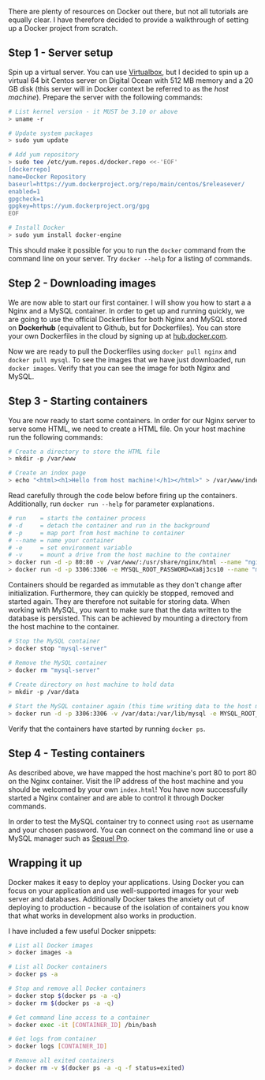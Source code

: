 There are plenty of resources on Docker out there, but not all tutorials are equally clear. I have therefore decided to provide a walkthrough of setting up a Docker project from scratch. 

## Step 1 - Server setup

Spin up a virtual server. You can use [Virtualbox](https://www.virtualbox.org/), but I decided to spin up a virtual 64 bit Centos server on Digital Ocean with 512 MB memory and a 20 GB disk (this server will in Docker context be referred to as the *host machine*). Prepare the server with the following commands:

```bash
# List kernel version - it MUST be 3.10 or above
> uname -r

# Update system packages
> sudo yum update

# Add yum repository
> sudo tee /etc/yum.repos.d/docker.repo <<-'EOF'
[dockerrepo]
name=Docker Repository
baseurl=https://yum.dockerproject.org/repo/main/centos/$releasever/
enabled=1
gpgcheck=1
gpgkey=https://yum.dockerproject.org/gpg
EOF

# Install Docker
> sudo yum install docker-engine
```

This should make it possible for you to run the `docker` command from the command line on your server. Try `docker --help` for a listing of commands.

## Step 2 - Downloading images

We are now able to start our first container. I will show you how to start a a Nginx and a MySQL container. In order to get up and running quickly, we are going to use the official Dockerfiles for both Nginx and MySQL stored on **Dockerhub** (equivalent to Github, but for Dockerfiles). You can store your own Dockerfiles in the cloud by signing up at [hub.docker.com](https://hub.docker.com/).

Now we are ready to pull the Dockerfiles using `docker pull nginx` and `docker pull mysql`. To see the images that we have just downloaded, run `docker images`. Verify that you can see the image for both Nginx and MySQL.

## Step 3 - Starting containers

You are now ready to start some containers. In order for our Nginx server to serve some HTML, we need to create a HTML file. On your host machine run the following commands: 

```bash
# Create a directory to store the HTML file
> mkdir -p /var/www

# Create an index page
> echo "<html><h1>Hello from host machine!</h1></html>" > /var/www/index.html
```

Read carefully through the code below before firing up the containers. Additionally, run `docker run --help` for parameter explanations.

```bash
# run    = starts the container process
# -d     = detach the container and run in the background
# -p     = map port from host machine to container
# --name = name your container
# -e     = set environment variable
# -v     = mount a drive from the host machine to the container
> docker run -d -p 80:80 -v /var/www/:/usr/share/nginx/html --name "nginx-server" nginx
> docker run -d -p 3306:3306 -e MYSQL_ROOT_PASSWORD=Xa8j3cs10 --name "mysql-server" mysql
```

Containers should be regarded as immutable as they don't change after initialization. Furthermore, they can quickly be stopped, removed and started again. They are therefore not suitable for storing data. When working with MySQL, you want to make sure that the data written to the database is persisted. This can be achieved by mounting a directory from the host machine to the container.

```bash
# Stop the MySQL container
> docker stop "mysql-server"

# Remove the MySQL container
> docker rm "mysql-server"
 
# Create directory on host machine to hold data
> mkdir -p /var/data

# Start the MySQL container again (this time writing data to the host machine)
> docker run -d -p 3306:3306 -v /var/data:/var/lib/mysql -e MYSQL_ROOT_PASSWORD=Xa8j3cs10 --name "mysql-server" mysql
```

Verify that the containers have started by running `docker ps`. 

## Step 4 - Testing containers

As described above, we have mapped the host machine's port 80 to port 80 on the Nginx container. Visit the IP address of the host machine and you should be welcomed by your own `index.html`! You have now successfully started a Nginx container and are able to control it through Docker commands.

In order to test the MySQL container try to connect using `root` as username and your chosen password. You can connect on the command line or use a MySQL manager such as [Sequel Pro](http://www.sequelpro.com/).

## Wrapping it up
Docker makes it easy to deploy your applications. Using Docker you can focus on your application and use well-supported images for your web server and databases. Additionally Docker takes the anxiety out of deploying to production - because of the isolation of containers you know that what works in development also works in production. 

I have included a few useful Docker snippets:

```bash
# List all Docker images
> docker images -a

# List all Docker containers
> docker ps -a

# Stop and remove all Docker containers
> docker stop $(docker ps -a -q)
> docker rm $(docker ps -a -q)

# Get command line access to a container
> docker exec -it [CONTAINER_ID] /bin/bash

# Get logs from container
> docker logs [CONTAINER_ID]

# Remove all exited containers
> docker rm -v $(docker ps -a -q -f status=exited)
```

